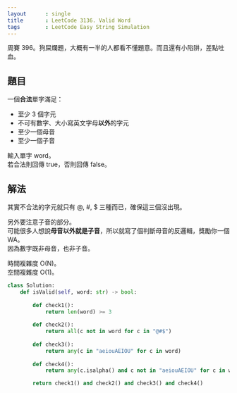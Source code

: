 ```yaml
---
layout      : single
title       : LeetCode 3136. Valid Word
tags        : LeetCode Easy String Simulation
---
```

周賽 396。狗屎爛題，大概有一半的人都看不懂題意。而且還有小陷阱，差點吐血。  

## 題目

一個**合法**單字滿足：  

- 至少 3 個字元  
- 不可有數字、大小寫英文字母**以外**的字元  
- 至少一個母音  
- 至少一個子音  

輸入單字 word。  
若合法則回傳 true，否則回傳 false。

## 解法

其實不合法的字元就只有 @, #, $ 三種而已，確保這三個沒出現。  

另外要注意子音的部分。  
可能很多人想說**母音以外就是子音**，所以就寫了個判斷母音的反邏輯，獎勵你一個 WA。  
因為數字既非母音，也非子音。  

時間複雜度 O(N)。  
空間複雜度 O(1)。  

```python
class Solution:
    def isValid(self, word: str) -> bool:
        
        def check1():
            return len(word) >= 3
        
        def check2():
            return all(c not in word for c in "@#$")
        
        def check3():
            return any(c in "aeiouAEIOU" for c in word)
        
        def check4():
            return any(c.isalpha() and c not in "aeiouAEIOU" for c in word)

        return check1() and check2() and check3() and check4()
```
